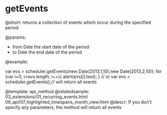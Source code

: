 getEvents
=============
@short: 
	returns a collection of events which occur during the specified period 

@params: 
* from	Date	 the start date of the period
* to	Date	 the end date of the period

@example: 
	
var evs = scheduler.getEvents(new Date(2013,1,10),new Date(2013,2,10)); 
for (var i=0; i<evs.length; i++){
       alert(evs[i].text);
}
// or
var evs = scheduler.getEvents();// will return all events 



@template:	api_method
@relatedsample:
	03_extensions/01_recurring_events.html
    09_api/07_highlighted_timespans_month_view.html
@descr: 
If you don't specify any parameters,  the method will return all events 





